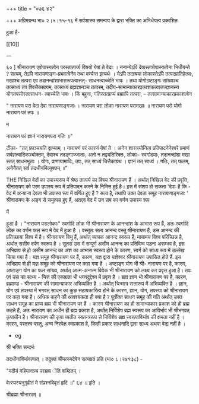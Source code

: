 +++
title = "०७६ ४२"

+++
अग्रिमग्रन्थ भा० २।५।१५-१६ में सर्वशास्त्र समन्वय के द्वारा भक्ति का अभिधेयत्व प्रकाशित 

हुआ है- 

[[10]]

— 

६० ] श्रीनारायण एवोपास्यत्वेन परस्तात्पर्य्य विषयो येषां ते वेदाः । नन्वन्येऽपि देवास्तत्रोपास्यत्वेना भिधीयन्ते ? सत्यम्, तेऽपि नारायणाङ्ग-प्रभवत्वेनैव तथा वर्ण्यन्त इत्यर्थः । येऽपि तदाश्रया लोकास्तेऽपि तत्पदप्रातिहेतवः, मखाश्च तत्परा एव तदानन्दांशाभासरूपत्वात्तत्- साधनत्वाच्चेति भावः । तथा योगोऽष्टाङ्गः सांख्यञ्च तत्साध्यं तप श्वित्तैकाग्रयम्, तत्साध्यं ब्रह्मज्ञानञ्च तत्परम्, तदीय-सामान्याकारप्रकाशकत्वात्तज्ज्ञानस्य योगतपसोस्तत्साधन- त्वाच्चेति भावः । किं बहुना, गतिस्तत्प्राप्यं ब्रह्मापि तत्परा, – तत्सामान्याकारप्रकाशत्वेन 

" नारायण परा वेदा देवा नारायणाङ्गजाः । नारायण परा लोका नारायण परामखाः ॥ नारायण परो योगो नारायण परं तपः ॥ 

म 

नारायण परं ज्ञानं नारायणपरा गतिः ॥" 

टीका- "तत् प्रपञ्चयति द्वाभ्याम् । नारायणं परं कारणं येषां ते । अनेन शास्त्रयोनित्व प्रतिपादनेनेश्वरे प्रमाणं सर्वज्ञत्वादिकञ्चोक्तम्, देवाश्च तदङ्गाज्जाताः, अतो न तद्व्यतिरिक्तः, लोकाः- स्वर्गादयाः, तदानन्दांशा मखा स्तत् साधनभूताः । योगः, प्राणायामादिः, तपः, तत् साध्यं चित्तैकाग्रंथ । ज्ञानं तत् साध्यं । गतिः, तत् फलम्, अनेनैतत् सर्वं तदधीनमित्युक्तम् ॥" 

THE निखिल वेदों का उपास्यरूप में श्रेष्ठ तात्पर्य का विषय श्रीनारायण हैं । अर्थात् निखिल वेद की प्रवृत्ति, श्रीनारायण को परम उपास्य रूप में प्रतिपादन करने के निमित्त हुई है। इस में संशय हो सकता 'देवाः है कि - वेद में अन्यान्य देवता भी उपास्य रूप में वर्णित हुए हैं ? सत्य है, तथापि उक्त देवता समूह नारायणाङ्गजाः ' श्रीनारायण के अङ्ग से समुत्पन्न हुए हैं, अतएव वेद में उन सब का वर्णन उपास्य रूप 

में 

हुआ है । "नारायण परालोकाः" स्वर्गादि लोक भी श्रीनारायण के आनन्दांश के आभास रूप हैं, अतः स्वर्गादि लोक का वर्णन फल रूप में वेद में हुआ है । वस्तुतः सत्य आनन्द वस्तु श्रीनारायण हैं, उस आनन्द की प्रतिच्छाया विश्व में है। श्रीनारायण विभु हैं, अर्थात् व्यापक आनन्द स्वरूप हैं, मायामय विश्व परिच्छिन्न है, अर्थात् ससीम दर्पण स्वरूप है । सुतरां उस में सम्पूर्ण असीम आनन्द का प्रतिविम्व पड़ना असम्भव है, इस अभिप्राय से हो असीम आनन्द का अंश का आभास स्वरूप होने के कारण, स्वर्ग को साध्य रूप में उल्लेख किया गया है। यज्ञ समूह श्रीनारायण पर हैं, कारण, यज्ञ द्वारा यज्ञेश्वर श्रीनारायण उपासित होते हैं. इस अभिप्राय से ही यज्ञ समूह को श्रीनारायण पर कहा गया है । अष्टाङ्ग योग भी श्री- नारायण पर है, कारण, अष्टाङ्ग योग का फल सांख्य, अर्थात् आत्म-अनात्म विवेक भी श्रीनारायण को लक्ष्य कर प्रवृत्त हुआ है। तपः एवं उस का साध्य - चित्त की एकाग्रता भी भगवदुद्देश्य में प्रवृत्त है । ब्रह्म ज्ञान भो श्रीनारायण पर है, कारण, ब्रह्माण्ड - श्रीनारायण की सामान्याकार अभिव्यक्ति है । अर्थात् चिन्मात्र सत्तारूप में अभिव्यक्ति है । ज्ञान, योग एवं तपस्या में भगवत् साधन का कुछ सहायकारित्व होने के कारण, ज्ञान, योग, तपस्या को श्रीनारायण पर कहा गया है। अधिक कहने की आवश्यकता ही क्या है ? पूर्वोक्त साधन समूह की गति अर्थात् उक्त साधन समूह का प्राप्य ब्रह्म भी श्रीनारायण पर हैं । कारण श्रीनारायण का ही सामान्याकार प्रकाश को ही ब्रह्म कहते हैं, अतः नारायण का अधीन ही ब्रह्म प्रकाश है, अर्थात् निर्विशेष ब्रह्म स्वरूप का आविर्भाव भी श्रीभगवत् कृपाधीन है। श्रीनारायण की कृपा व्यतीत स्वतन्त्ररूप से निर्विशेष ब्रह्म स्वरूपाविर्भाव की क्षमता नहीं है । कारण, परतत्त्व वस्तु, अन्य निरपेक्ष स्वप्रकाश है, किसी प्रकार साधनादि द्वारा साध्य अथवा वेद्य नहीं है । 

- eg 

श्री भक्ति सन्दर्भः 

तदधीनाविर्भावत्वात् । तदुक्तं श्रीमत्स्यदेवेन सत्यव्रतं प्रति (भा० ८।२४१३८) - 

"मदीयं महिमानञ्च परब्रह्म ेति शब्दितम् । 

वेत्स्यस्यनुगृहीतं मे संप्रश्नविवृतं हृदि ॥" ६४ ॥ इति । 

श्रीब्रह्मा श्रीनारदम् ॥ 
